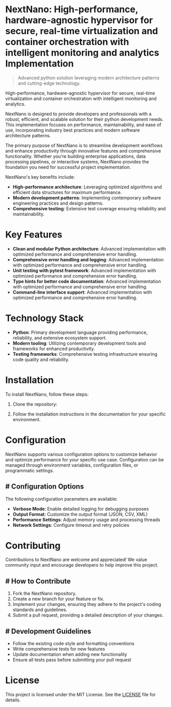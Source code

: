 <!-- fallback_NextNano_20250802211416_21494 -->

# NextNano: High-performance, hardware-agnostic hypervisor for secure, real-time virtualization and container orchestration with intelligent monitoring and analytics Implementation
> Advanced python solution leveraging modern architecture patterns and cutting-edge technology.

High-performance, hardware-agnostic hypervisor for secure, real-time virtualization and container orchestration with intelligent monitoring and analytics.

NextNano is designed to provide developers and professionals with a robust, efficient, and scalable solution for their python development needs. This implementation focuses on performance, maintainability, and ease of use, incorporating industry best practices and modern software architecture patterns.

The primary purpose of NextNano is to streamline development workflows and enhance productivity through innovative features and comprehensive functionality. Whether you're building enterprise applications, data processing pipelines, or interactive systems, NextNano provides the foundation you need for successful project implementation.

NextNano's key benefits include:

* **High-performance architecture**: Leveraging optimized algorithms and efficient data structures for maximum performance.
* **Modern development patterns**: Implementing contemporary software engineering practices and design patterns.
* **Comprehensive testing**: Extensive test coverage ensuring reliability and maintainability.

# Key Features

* **Clean and modular Python architecture**: Advanced implementation with optimized performance and comprehensive error handling.
* **Comprehensive error handling and logging**: Advanced implementation with optimized performance and comprehensive error handling.
* **Unit testing with pytest framework**: Advanced implementation with optimized performance and comprehensive error handling.
* **Type hints for better code documentation**: Advanced implementation with optimized performance and comprehensive error handling.
* **Command-line interface support**: Advanced implementation with optimized performance and comprehensive error handling.

# Technology Stack

* **Python**: Primary development language providing performance, reliability, and extensive ecosystem support.
* **Modern tooling**: Utilizing contemporary development tools and frameworks for enhanced productivity.
* **Testing frameworks**: Comprehensive testing infrastructure ensuring code quality and reliability.

# Installation

To install NextNano, follow these steps:

1. Clone the repository:


2. Follow the installation instructions in the documentation for your specific environment.

# Configuration

NextNano supports various configuration options to customize behavior and optimize performance for your specific use case. Configuration can be managed through environment variables, configuration files, or programmatic settings.

## # Configuration Options

The following configuration parameters are available:

* **Verbose Mode**: Enable detailed logging for debugging purposes
* **Output Format**: Customize the output format (JSON, CSV, XML)
* **Performance Settings**: Adjust memory usage and processing threads
* **Network Settings**: Configure timeout and retry policies

# Contributing

Contributions to NextNano are welcome and appreciated! We value community input and encourage developers to help improve this project.

## # How to Contribute

1. Fork the NextNano repository.
2. Create a new branch for your feature or fix.
3. Implement your changes, ensuring they adhere to the project's coding standards and guidelines.
4. Submit a pull request, providing a detailed description of your changes.

## # Development Guidelines

* Follow the existing code style and formatting conventions
* Write comprehensive tests for new features
* Update documentation when adding new functionality
* Ensure all tests pass before submitting your pull request

# License

This project is licensed under the MIT License. See the [LICENSE](https://github.com/cerenyilmazjinx/NextNano/blob/main/LICENSE) file for details.
